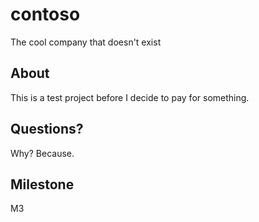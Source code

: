 # contoso
The cool company that doesn't exist

## About
This is a test project before I decide to pay for something.

## Questions?
Why? Because.


## Milestone
M3
